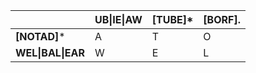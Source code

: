 |               | UB\|IE\|AW     |   [TUBE]*  | [BORF]. |
| ------------- | ------------- | ------------- | ------------- |
| **[NOTAD]***      |     A         |       T       |O |
| **WEL\|BAL\|EAR**    |      W        |    E          |L |